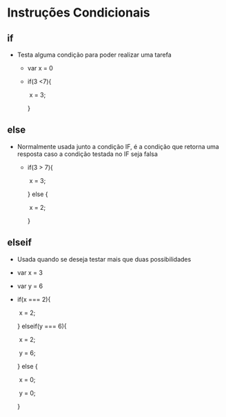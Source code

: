 # Instruções Condicionais

## if

- Testa alguma condição para poder realizar uma tarefa

  - var x = 0

  - if(3 <7){

    ​	x = 3;

    }

## else

- Normalmente usada junto a condição IF, é a condição que retorna uma resposta caso a condição testada no IF seja falsa

  - if(3 > 7){

    ​	x = 3;

    } else {

    ​	x = 2;

    }

## elseif

- Usada quando se deseja testar mais que duas possibilidades

- var x = 3

- var y = 6

- if(x === 2){

  ​	x = 2;

  } elseif(y === 6){

  ​	x = 2;

  ​	y = 6;

  } else {

  ​	x = 0;

  ​	y = 0;

  }